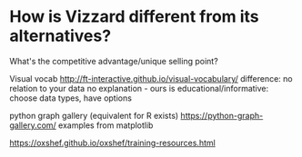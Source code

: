 # How is Vizzard different from its alternatives?

What's the competitive advantage/unique selling point?

Visual vocab
    http://ft-interactive.github.io/visual-vocabulary/
    difference: no relation to your data
                no explanation - ours is educational/informative: choose data types, have options

python graph gallery (equivalent for R exists)
       https://python-graph-gallery.com/
       examples from matplotlib

https://oxshef.github.io/oxshef/training-resources.html

